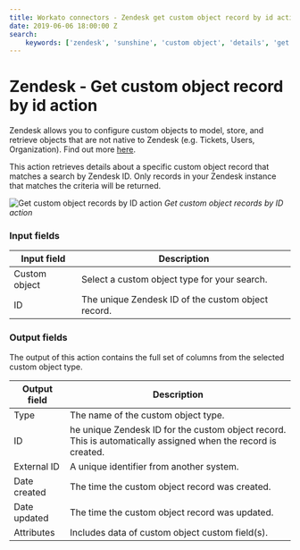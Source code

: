 ```yaml
---
title: Workato connectors - Zendesk get custom object record by id action
date: 2019-06-06 18:00:00 Z
search:
    keywords: ['zendesk', 'sunshine', 'custom object', 'details', 'get', 'find']
---
```


# Zendesk - Get custom object record by id action
Zendesk allows you to configure custom objects to model, store, and retrieve objects that are not native to Zendesk (e.g. Tickets, Users, Organization).  Find out more [here](/connectors/zendesk/custom-objects.md).

This action retrieves details about a specific custom object record that matches a search by Zendesk ID. Only records in your Zendesk instance that matches the criteria will be returned.

![Get custom object records by ID action](~@img/connectors/zendesk/get-custom-object-records-by-id.png)
*Get custom object records by ID action*

### Input fields
| Input field   | Description                                         |
|---------------|-----------------------------------------------------|
| Custom object | Select a custom object type for your search.        |
| ID            | The unique Zendesk ID of the custom object record. |

### Output fields
The output of this action contains the full set of columns from the selected custom object type.

| Output field | Description                                     |
|--------------|-------------------------------------------------|
| Type         | The name of the custom object type.             |
| ID           | he unique Zendesk ID for the custom object record. This is automatically assigned when the record is created. |
| External ID  | A unique identifier from another system.        |
| Date created | The time the custom object record was created.  |
| Date updated | The time the custom object record was updated.  |
| Attributes   | Includes data of custom object custom field(s). |
